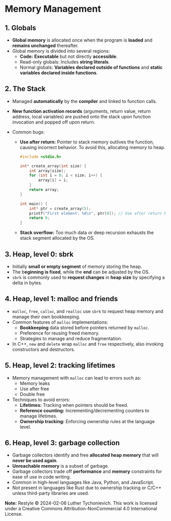 # Memory Management

## 1. Globals

- **Global memory** is allocated once when the program is **loaded** and **remains unchanged** thereafter.
- Global memory is divided into several regions:
  - **Code:** **Executable** but not directly **accessible**.
  - Read-only globals: Includes **string literals**.
  - Normal globals: **Variables declared outside of functions** and **static variables declared inside functions**.

## 2. The Stack

- Managed **automatically** by the **compiler** and linked to function calls.

- **New function activation records** (arguments, return value, return address, local variables) are pushed onto the stack upon function invocation and popped off upon return.

- Common bugs:
  - **Use after return:** Pointer to stack memory outlives the function, causing incorrect behavior. To avoid this, allocating memory to heap.
  
    ````c
    #include <stdio.h>
    
    int* create_array(int size) {
        int array[size];
        for (int i = 0; i < size; i++) {
            array[i] = i;
        }
        return array;
    }
    
    int main() {
        int* ptr = create_array(5);
        printf("First element: %d\n", ptr[0]); // Use after return here, will cause undefined behavior
        return 0;
    }
    
    ````
  
    
  
  - **Stack overflow:** Too much data or deep recursion exhausts the stack segment allocated by the OS.

## 3. Heap, level 0: sbrk

- Initially **small or empty segment** of memory storing the heap.
- The b**eginning is fixed**, while the **end** can be adjusted by the OS.
- `sbrk` is commonly used to **request changes** in **heap size** by specifying a delta in bytes.

## 4. Heap, level 1: malloc and friends

- `malloc`, `free`, `calloc`, and `realloc` use `sbrk` to request heap memory and manage their own bookkeeping.
- Common features of `malloc` implementations:
  - **Bookkeeping** data stored before pointers returned by `malloc`.
  - Preference for reusing freed memory.
  - Strategies to manage and reduce fragmentation.
- In C++, `new` and `delete` wrap `malloc` and `free` respectively, also invoking constructors and destructors.

## 5. Heap, level 2: tracking lifetimes

- Memory management with `malloc` can lead to errors such as:
  - Memory leaks
  - Use after free
  - Double free
- Techniques to avoid errors:
  - **Lifetimes:** Tracking when pointers should be freed.
  - **Reference counting:** Incrementing/decrementing counters to manage lifetimes.
  - **Ownership tracking:** Enforcing ownership rules at the language level.

## 6. Heap, level 3: garbage collection

- Garbage collectors identify and free **allocated heap memory** that will **never be used again**.
- **Unreachable memory** is a subset of garbage.
- Garbage collectors trade off **performance** and **memory** constraints for ease of use in code writing.
- Common in high-level languages like Java, Python, and JavaScript.
- Not present in languages like Rust due to ownership tracking or C/C++ unless third-party libraries are used.

**Note:** Restyle © 2024-02-06 Luther Tychonievich. This work is licensed under a Creative Commons Attribution-NonCommercial 4.0 International License.